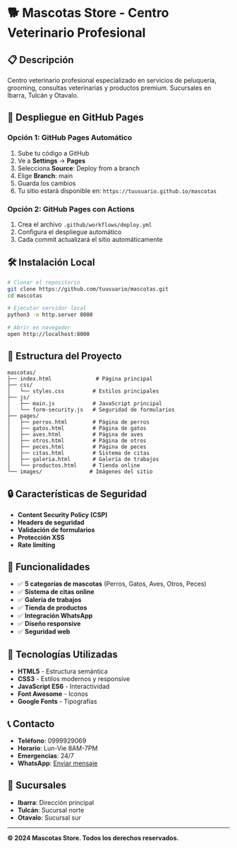 # 🐕 Mascotas Store - Centro Veterinario Profesional

## 📋 Descripción
Centro veterinario profesional especializado en servicios de peluquería, grooming, consultas veterinarias y productos premium. Sucursales en Ibarra, Tulcán y Otavalo.

## 🚀 Despliegue en GitHub Pages

### Opción 1: GitHub Pages Automático
1. Sube tu código a GitHub
2. Ve a **Settings** → **Pages**
3. Selecciona **Source**: Deploy from a branch
4. Elige **Branch**: main
5. Guarda los cambios
6. Tu sitio estará disponible en: `https://tuusuario.github.io/mascotas`

### Opción 2: GitHub Pages con Actions
1. Crea el archivo `.github/workflows/deploy.yml`
2. Configura el despliegue automático
3. Cada commit actualizará el sitio automáticamente

## 🛠️ Instalación Local

```bash
# Clonar el repositorio
git clone https://github.com/tuusuario/mascotas.git
cd mascotas

# Ejecutar servidor local
python3 -m http.server 8000

# Abrir en navegador
open http://localhost:8000
```

## 📁 Estructura del Proyecto

```
mascotas/
├── index.html              # Página principal
├── css/
│   └── styles.css         # Estilos principales
├── js/
│   ├── main.js            # JavaScript principal
│   └── form-security.js   # Seguridad de formularios
├── pages/
│   ├── perros.html        # Página de perros
│   ├── gatos.html         # Página de gatos
│   ├── aves.html          # Página de aves
│   ├── otros.html         # Página de otros
│   ├── peces.html         # Página de peces
│   ├── citas.html         # Sistema de citas
│   ├── galeria.html       # Galería de trabajos
│   └── productos.html     # Tienda online
└── images/               # Imágenes del sitio
```

## 🔒 Características de Seguridad

- **Content Security Policy (CSP)**
- **Headers de seguridad**
- **Validación de formularios**
- **Protección XSS**
- **Rate limiting**

## 📱 Funcionalidades

- ✅ **5 categorías de mascotas** (Perros, Gatos, Aves, Otros, Peces)
- ✅ **Sistema de citas online**
- ✅ **Galería de trabajos**
- ✅ **Tienda de productos**
- ✅ **Integración WhatsApp**
- ✅ **Diseño responsive**
- ✅ **Seguridad web**

## 🎨 Tecnologías Utilizadas

- **HTML5** - Estructura semántica
- **CSS3** - Estilos modernos y responsive
- **JavaScript ES6** - Interactividad
- **Font Awesome** - Iconos
- **Google Fonts** - Tipografías

## 📞 Contacto

- **Teléfono**: 0999929069
- **Horario**: Lun-Vie 8AM-7PM
- **Emergencias**: 24/7
- **WhatsApp**: [Enviar mensaje](https://wa.me/593999929069)

## 📍 Sucursales

- **Ibarra**: Dirección principal
- **Tulcán**: Sucursal norte
- **Otavalo**: Sucursal sur

---

**© 2024 Mascotas Store. Todos los derechos reservados.**
